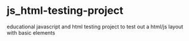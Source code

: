 # js_html-testing-project
educational javascript and html testing project to test out a html/js layout with basic elements
